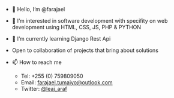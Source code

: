 - 👋 Hello, I’m @farajael
- 👀 I’m interested in software development with specifity on web development using HTML, CSS, JS, PHP & PYTHON
- 🌱 I’m currently learning Django Rest Api
- Open to collaboration of projects that bring about solutions

- 📫 How to reach me 
  - Tel: +255 (0) 759809050
  - Email: [farajael.tumaiyo@outlook.com](mailto:farajael.tumaiyo@outlook.com)
  - Twitter: [@leaj_araf](https://www.twitter.com/leaj_araf)


